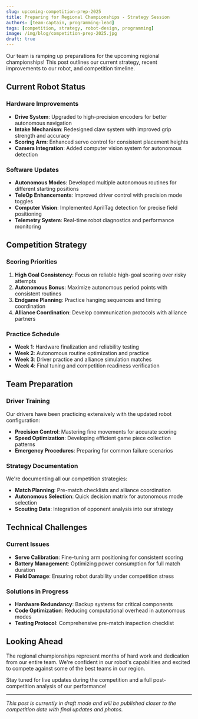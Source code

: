 ```yaml
---
slug: upcoming-competition-prep-2025
title: Preparing for Regional Championships - Strategy Session
authors: [team-captain, programming-lead]
tags: [competition, strategy, robot-design, programming]
image: /img/blog/competition-prep-2025.jpg
draft: true
---
```


Our team is ramping up preparations for the upcoming regional championships! This post outlines our current strategy, recent improvements to our robot, and competition timeline.

<!-- truncate -->

## Current Robot Status

### Hardware Improvements
- **Drive System**: Upgraded to high-precision encoders for better autonomous navigation
- **Intake Mechanism**: Redesigned claw system with improved grip strength and accuracy
- **Scoring Arm**: Enhanced servo control for consistent placement heights
- **Camera Integration**: Added computer vision system for autonomous detection

### Software Updates
- **Autonomous Modes**: Developed multiple autonomous routines for different starting positions
- **TeleOp Enhancements**: Improved driver control with precision mode toggles
- **Computer Vision**: Implemented AprilTag detection for precise field positioning
- **Telemetry System**: Real-time robot diagnostics and performance monitoring

## Competition Strategy

### Scoring Priorities
1. **High Goal Consistency**: Focus on reliable high-goal scoring over risky attempts
2. **Autonomous Bonus**: Maximize autonomous period points with consistent routines
3. **Endgame Planning**: Practice hanging sequences and timing coordination
4. **Alliance Coordination**: Develop communication protocols with alliance partners

### Practice Schedule
- **Week 1**: Hardware finalization and reliability testing
- **Week 2**: Autonomous routine optimization and practice
- **Week 3**: Driver practice and alliance simulation matches
- **Week 4**: Final tuning and competition readiness verification

## Team Preparation

### Driver Training
Our drivers have been practicing extensively with the updated robot configuration:
- **Precision Control**: Mastering fine movements for accurate scoring
- **Speed Optimization**: Developing efficient game piece collection patterns
- **Emergency Procedures**: Preparing for common failure scenarios

### Strategy Documentation
We're documenting all our competition strategies:
- **Match Planning**: Pre-match checklists and alliance coordination
- **Autonomous Selection**: Quick decision matrix for autonomous mode selection
- **Scouting Data**: Integration of opponent analysis into our strategy

## Technical Challenges

### Current Issues
- **Servo Calibration**: Fine-tuning arm positioning for consistent scoring
- **Battery Management**: Optimizing power consumption for full match duration
- **Field Damage**: Ensuring robot durability under competition stress

### Solutions in Progress
- **Hardware Redundancy**: Backup systems for critical components
- **Code Optimization**: Reducing computational overhead in autonomous modes
- **Testing Protocol**: Comprehensive pre-match inspection checklist

## Looking Ahead

The regional championships represent months of hard work and dedication from our entire team. We're confident in our robot's capabilities and excited to compete against some of the best teams in our region.

Stay tuned for live updates during the competition and a full post-competition analysis of our performance!

---

*This post is currently in draft mode and will be published closer to the competition date with final updates and photos.*
